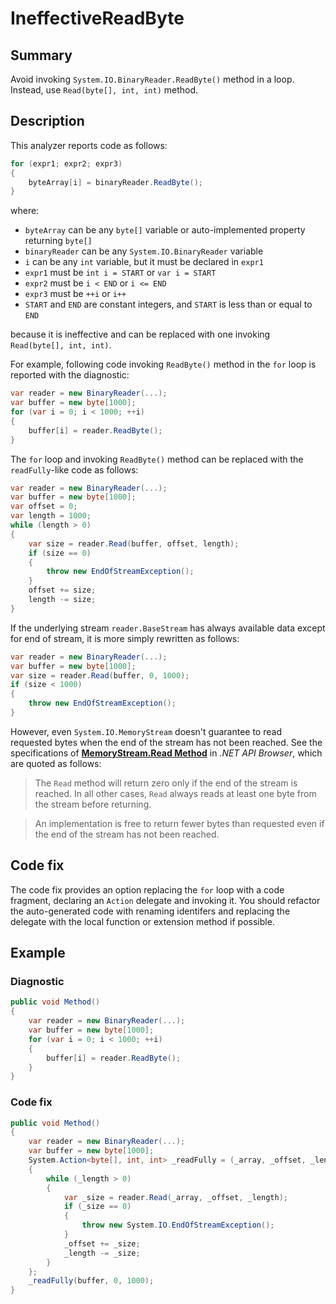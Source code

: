 # IneffectiveReadByte

## Summary

Avoid invoking `System.IO.BinaryReader.ReadByte()` method in a loop.
Instead, use `Read(byte[], int, int)` method.

## Description

This analyzer reports code as follows:

```csharp
for (expr1; expr2; expr3)
{
    byteArray[i] = binaryReader.ReadByte();
}
```
where:

- `byteArray` can be any `byte[]` variable or auto-implemented property returning `byte[]`
- `binaryReader` can be any `System.IO.BinaryReader` variable
- `i` can be any `int` variable, but it must be declared in `expr1`
- `expr1` must be `int i = START` or `var i = START`
- `expr2` must be `i < END` or `i <= END`
- `expr3` must be `++i` or `i++`
- `START` and `END` are constant integers, and `START` is less than or equal to `END`

because it is ineffective and can be replaced with one invoking
`Read(byte[], int, int)`.

For example, following code invoking `ReadByte()` method in the `for` loop
is reported with the diagnostic:

```csharp
var reader = new BinaryReader(...);
var buffer = new byte[1000];
for (var i = 0; i < 1000; ++i)
{
    buffer[i] = reader.ReadByte();
}
```

The `for` loop and invoking `ReadByte()` method can be replaced with
the `readFully`-like code as follows:

```csharp
var reader = new BinaryReader(...);
var buffer = new byte[1000];
var offset = 0;
var length = 1000;
while (length > 0)
{
    var size = reader.Read(buffer, offset, length);
    if (size == 0)
    {
        throw new EndOfStreamException();
    }
    offset += size;
    length -= size;
}
```

If the underlying stream `reader.BaseStream` has always available data
except for end of stream, it is more simply rewritten as follows:

```csharp
var reader = new BinaryReader(...);
var buffer = new byte[1000];
var size = reader.Read(buffer, 0, 1000);
if (size < 1000)
{
    throw new EndOfStreamException();
}
```

However, even `System.IO.MemoryStream` doesn't guarantee
to read requested bytes when the end of the stream has not been reached.
See the specifications of
**[MemoryStream.Read Method](https://docs.microsoft.com/en-us/dotnet/api/system.io.memorystream.read?view=netcore-2.1#System_IO_MemoryStream_Read_System_Byte___System_Int32_System_Int32_)**
in _.NET API Browser_, which are quoted as follows:

> The `Read` method will return zero only if the end of the stream is
> reached. In all other cases, `Read` always reads at least one byte from
> the stream before returning.

> An implementation is free to return fewer bytes than requested even if
> the end of the stream has not been reached.

## Code fix

The code fix provides an option replacing the `for` loop with a code
fragment, declaring an `Action` delegate and invoking it. You
should refactor the auto-generated code with renaming identifers and
replacing the delegate with the local function or extension method
if possible.

## Example

### Diagnostic

```csharp
public void Method()
{
    var reader = new BinaryReader(...);
    var buffer = new byte[1000];
    for (var i = 0; i < 1000; ++i)
    {
        buffer[i] = reader.ReadByte();
    }
}
```

### Code fix

```csharp
public void Method()
{
    var reader = new BinaryReader(...);
    var buffer = new byte[1000];
    System.Action<byte[], int, int> _readFully = (_array, _offset, _length) =>
    {
        while (_length > 0)
        {
            var _size = reader.Read(_array, _offset, _length);
            if (_size == 0)
            {
                throw new System.IO.EndOfStreamException();
            }
            _offset += _size;
            _length -= _size;
        }
    };
    _readFully(buffer, 0, 1000);
}
```
